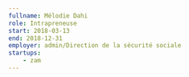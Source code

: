 ```yaml
---
fullname: Mélodie Dahi
role: Intrapreneuse
start: 2018-03-13
end: 2018-12-31
employer: admin/Direction de la sécurité sociale
startups:
    - zam
---
```

